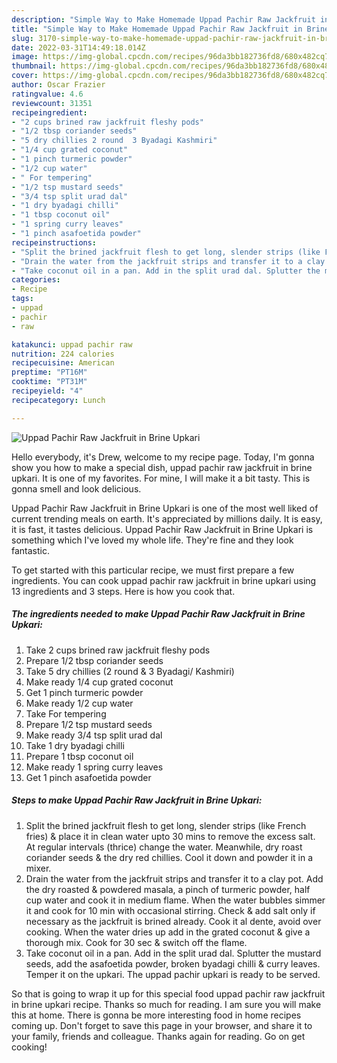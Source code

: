 ```yaml
---
description: "Simple Way to Make Homemade Uppad Pachir Raw Jackfruit in Brine Upkari"
title: "Simple Way to Make Homemade Uppad Pachir Raw Jackfruit in Brine Upkari"
slug: 3170-simple-way-to-make-homemade-uppad-pachir-raw-jackfruit-in-brine-upkari
date: 2022-03-31T14:49:18.014Z
image: https://img-global.cpcdn.com/recipes/96da3bb182736fd8/680x482cq70/uppad-pachir-raw-jackfruit-in-brine-upkari-recipe-main-photo.jpg
thumbnail: https://img-global.cpcdn.com/recipes/96da3bb182736fd8/680x482cq70/uppad-pachir-raw-jackfruit-in-brine-upkari-recipe-main-photo.jpg
cover: https://img-global.cpcdn.com/recipes/96da3bb182736fd8/680x482cq70/uppad-pachir-raw-jackfruit-in-brine-upkari-recipe-main-photo.jpg
author: Oscar Frazier
ratingvalue: 4.6
reviewcount: 31351
recipeingredient:
- "2 cups brined raw jackfruit fleshy pods"
- "1/2 tbsp coriander seeds"
- "5 dry chillies 2 round  3 Byadagi Kashmiri"
- "1/4 cup grated coconut"
- "1 pinch turmeric powder"
- "1/2 cup water"
- " For tempering"
- "1/2 tsp mustard seeds"
- "3/4 tsp split urad dal"
- "1 dry byadagi chilli"
- "1 tbsp coconut oil"
- "1 spring curry leaves"
- "1 pinch asafoetida powder"
recipeinstructions:
- "Split the brined jackfruit flesh to get long, slender strips (like French fries) &amp; place it in clean water upto 30 mins to remove the excess salt. At regular intervals (thrice) change the water. Meanwhile, dry roast coriander seeds &amp; the dry red chillies. Cool it down and powder it in a mixer."
- "Drain the water from the jackfruit strips and transfer it to a clay pot. Add the dry roasted &amp; powdered masala, a pinch of turmeric powder, half cup water and cook it in medium flame. When the water bubbles simmer it and cook for 10 min with occasional stirring. Check &amp; add salt only if necessary as the jackfruit is brined already. Cook it al dente, avoid over cooking. When the water dries up add in the grated coconut &amp; give a thorough mix. Cook for 30 sec &amp; switch off the flame."
- "Take coconut oil in a pan. Add in the split urad dal. Splutter the mustard seeds, add the asafoetida powder, broken byadagi chilli &amp; curry leaves. Temper it on the upkari. The uppad pachir upkari is ready to be served."
categories:
- Recipe
tags:
- uppad
- pachir
- raw

katakunci: uppad pachir raw 
nutrition: 224 calories
recipecuisine: American
preptime: "PT16M"
cooktime: "PT31M"
recipeyield: "4"
recipecategory: Lunch

---
```



![Uppad Pachir Raw Jackfruit in Brine Upkari](https://img-global.cpcdn.com/recipes/96da3bb182736fd8/680x482cq70/uppad-pachir-raw-jackfruit-in-brine-upkari-recipe-main-photo.jpg)

Hello everybody, it's Drew, welcome to my recipe page. Today, I'm gonna show you how to make a special dish, uppad pachir raw jackfruit in brine upkari. It is one of my favorites. For mine, I will make it a bit tasty. This is gonna smell and look delicious.

Uppad Pachir Raw Jackfruit in Brine Upkari is one of the most well liked of current trending meals on earth. It's appreciated by millions daily. It is easy, it is fast, it tastes delicious. Uppad Pachir Raw Jackfruit in Brine Upkari is something which I've loved my whole life. They're fine and they look fantastic.




To get started with this particular recipe, we must first prepare a few ingredients. You can cook uppad pachir raw jackfruit in brine upkari using 13 ingredients and 3 steps. Here is how you cook that.

<!--inarticleads1-->

##### The ingredients needed to make Uppad Pachir Raw Jackfruit in Brine Upkari:

1. Take 2 cups brined raw jackfruit fleshy pods
1. Prepare 1/2 tbsp coriander seeds
1. Take 5 dry chillies (2 round &amp; 3 Byadagi/ Kashmiri)
1. Make ready 1/4 cup grated coconut
1. Get 1 pinch turmeric powder
1. Make ready 1/2 cup water
1. Take  For tempering
1. Prepare 1/2 tsp mustard seeds
1. Make ready 3/4 tsp split urad dal
1. Take 1 dry byadagi chilli
1. Prepare 1 tbsp coconut oil
1. Make ready 1 spring curry leaves
1. Get 1 pinch asafoetida powder




<!--inarticleads2-->

##### Steps to make Uppad Pachir Raw Jackfruit in Brine Upkari:

1. Split the brined jackfruit flesh to get long, slender strips (like French fries) &amp; place it in clean water upto 30 mins to remove the excess salt. At regular intervals (thrice) change the water. Meanwhile, dry roast coriander seeds &amp; the dry red chillies. Cool it down and powder it in a mixer.
1. Drain the water from the jackfruit strips and transfer it to a clay pot. Add the dry roasted &amp; powdered masala, a pinch of turmeric powder, half cup water and cook it in medium flame. When the water bubbles simmer it and cook for 10 min with occasional stirring. Check &amp; add salt only if necessary as the jackfruit is brined already. Cook it al dente, avoid over cooking. When the water dries up add in the grated coconut &amp; give a thorough mix. Cook for 30 sec &amp; switch off the flame.
1. Take coconut oil in a pan. Add in the split urad dal. Splutter the mustard seeds, add the asafoetida powder, broken byadagi chilli &amp; curry leaves. Temper it on the upkari. The uppad pachir upkari is ready to be served.




So that is going to wrap it up for this special food uppad pachir raw jackfruit in brine upkari recipe. Thanks so much for reading. I am sure you will make this at home. There is gonna be more interesting food in home recipes coming up. Don't forget to save this page in your browser, and share it to your family, friends and colleague. Thanks again for reading. Go on get cooking!
